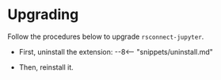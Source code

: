 # Upgrading

Follow the procedures below to upgrade `rsconnect-jupyter`.

- First, uninstall the extension:
    --8<-- "snippets/uninstall.md"

- Then, reinstall it.
